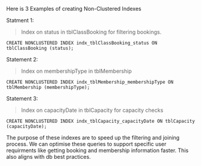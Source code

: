 Here is 3 Examples of creating Non-Clustered Indexes


Statment 1:
> Index on status in tblClassBooking for filtering bookings.

    CREATE NONCLUSTERED INDEX indx_tblClassBooking_status ON tblClassBooking (status);



Statement 2:
> Index on membershipType in tblMembership

    CREATE NONCLUSTERED INDEX indx_tblMembership_membershipType ON tblMembership (membershipType);


Statement 3:
> Index on capacityDate in tblCapacity for capacity checks

    CREATE NONCLUSTERED INDEX indx_tblCapacity_capacityDate ON tblCapacity (capacityDate);


The purpose of these indexes are to speed up the filtering and joining process. We can optimise these queries to support specific user requirments like getting booking and membership information faster. This also aligns with db best practices.


